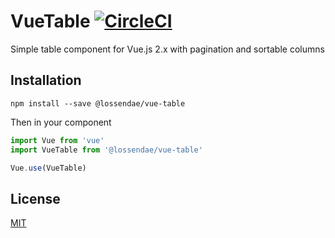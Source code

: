 # VueTable [![CircleCI](https://circleci.com/gh/lossendae/vue-table.svg?style=shield&circle-token=2aa1824b780715141aeaed61168e185a1c1ceb67)](https://circleci.com/gh/lossendae/vue-table)

Simple table component for Vue.js 2.x with pagination and sortable columns

## Installation

```
npm install --save @lossendae/vue-table
```

Then in your component

```js 
import Vue from 'vue'
import VueTable from '@lossendae/vue-table'

Vue.use(VueTable)
```

## License

[MIT](https://github.com/lossendae/vue-table/blob/master/LICENSE)
